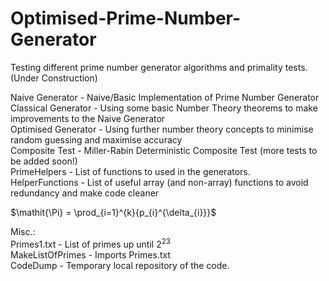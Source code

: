 # Optimised-Prime-Number-Generator

Testing different prime number generator algorithms and primality tests. (Under Construction)

Naive Generator - Naive/Basic Implementation of Prime Number Generator <br />
Classical Generator - Using some basic Number Theory theorems to make improvements to the Naive Generator <br />
Optimised Generator - Using further number theory concepts to minimise random guessing and maximise accuracy <br />
Composite Test - Miller-Rabin Deterministic Composite Test (more tests to be added soon!) <br />
PrimeHelpers - List of functions to used in the generators. <br />
HelperFunctions - List of useful array (and non-array) functions to avoid redundancy and make code cleaner <br />

 $\mathit{\Pi} = \prod_{i=1}^{k}{p_{i}^{\delta_{i}}}$

Misc.: <br />
Primes1.txt - List of primes up until $2^{23}$ <br />
MakeListOfPrimes - Imports Primes.txt <br />
CodeDump - Temporary local repository of the code. <br />
